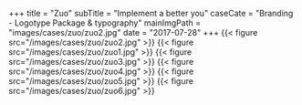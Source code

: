 +++
title = "Zuo"
subTitle = "Implement a better you"
caseCate = "Branding - Logotype Package & typography"
mainImgPath = "images/cases/zuo/zuo2.jpg"
date = "2017-07-28"
+++
{{< figure src="/images/cases/zuo/zuo2.jpg" >}}
{{< figure src="/images/cases/zuo/zuo1.jpg" >}}
{{< figure src="/images/cases/zuo/zuo3.jpg" >}}
{{< figure src="/images/cases/zuo/zuo4.jpg" >}}
{{< figure src="/images/cases/zuo/zuo5.jpg" >}}
{{< figure src="/images/cases/zuo/zuo6.jpg" >}}